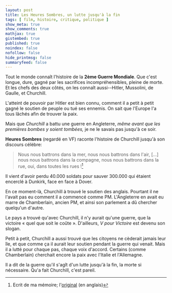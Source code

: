 ```yaml
---
layout: post
title: Les Heures Sombres, un lutte jusqu'à la fin
tags: [ film, histoire, critique, politique ]
show_meta: true
show_comments: true
mathjax: true
gistembed: true
published: true
noindex: false
nofollow: false
hide_printmsg: false
summaryfeed: false
---
```


Tout le monde connaît l'histoire de la __2ème Guerre Mondiale__. Que c'est longue,
dure, gagné par les sacrifices incompréhensibles, pleine de morte. Et les chefs
des deux côtés, on les connaît aussi--Hitler, Mussolini, de Gaulle, et
Churchill.

L'atteint de pouvoir par Hitler est bien connu, comment il a petit à petit gagné
le soutien de peuple ou tué ses ennemis. On sait que l'Europe l'a tous lâchés
afin de trouver la paix.

Mais que *Churchill* a battu une guerre en Angleterre, *même avant que les premières
bombes y soient tombées,* je ne le savais pas jusqu'à ce soir.

__Heures Sombres__ (regardé en VF) raconte l'histoire de Churchill jusqu'à son
discours célèbre:

> Nous nous battrons dans la mer, nous nous battrons dans l'air, [...] nous nous
> battrons dans la compagne, nous nous battrons dans la rue, oui, dans toutes
> les rues ![^1]

Il vient d'avoir perdu 40.000 soldats pour sauver 300.000 qui étaient encerclé à
Dunkirk, face en face à Dover.

En ce moment-là, Churchill à trouvé le soutien des anglais. Pourtant il ne
l'avait pas eu comment il a commencé comme PM. L'Angleterre en avait eu marre de
Chamberlain, ancien PM, et ainsi son parlement a dû chercher quelqu'un d'autre.

Le pays a trouvé qu'avec Churchill, il n'y aurait qu'une guerre, que la victoire
« quel que soit le coûte ». D'ailleurs, *V pour Victoire* est devenu son slogan.

Petit à petit, Churchill a aussi trouvé que les citoyens ne cèderait jamais leur
île, et que comme ça il aurait leur soutien pendant la guerre qui venait. Mais
il a lutté pour chaque pas, chaque voix d'accord. Certains (comme Chamberlain)
cherchait encore la paix avec l'Italie et l'Allemagne.

Il a dit de la guerre qu'il s'agît d'un lutte jusqu'à la fin, la morte si
nécessaire. Qu'a fait Churchill, c'est pareil.

[^1]: Ecrit de ma mémoire; l'[original](https://www.youtube.com/watch?v=14IVzLjoFBQ) (en anglais)
